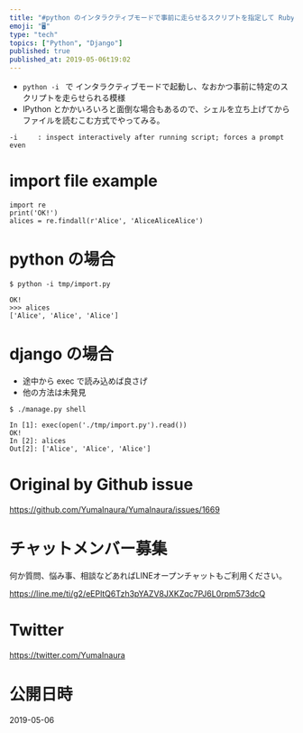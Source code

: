 ```yaml
---
title: "#python のインタラクティブモードで事前に走らせるスクリプトを指定して Ruby の binding.pry みたいに途中から操作して"
emoji: "🖥"
type: "tech"
topics: ["Python", "Django"]
published: true
published_at: 2019-05-06t19:02
---
```


- `python -i ` で インタラクティブモードで起動し、なおかつ事前に特定のスクリプトを走らせられる模様
- IPython とかかいろいろと面倒な場合もあるので、シェルを立ち上げてからファイルを読むこむ方式でやってみる。
```
-i     : inspect interactively after running script; forces a prompt even
```

# import file example
```
import re
print('OK!')
alices = re.findall(r'Alice', 'AliceAliceAlice')
```
# python の場合
```
$ python -i tmp/import.py
```
```
OK!
>>> alices
['Alice', 'Alice', 'Alice']
```
# django の場合
- 途中から exec で読み込めば良さげ
- 他の方法は未発見

```
$ ./manage.py shell
```

```
In [1]: exec(open('./tmp/import.py').read())
OK!
In [2]: alices
Out[2]: ['Alice', 'Alice', 'Alice']
```

# Original by Github issue

https://github.com/YumaInaura/YumaInaura/issues/1669








<!-- Update From Qiita API -->

# チャットメンバー募集


何か質問、悩み事、相談などあればLINEオープンチャットもご利用ください。

https://line.me/ti/g2/eEPltQ6Tzh3pYAZV8JXKZqc7PJ6L0rpm573dcQ





# Twitter


https://twitter.com/YumaInaura


<!-- Update From Qiita API -->



# 公開日時

2019-05-06
